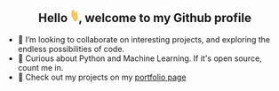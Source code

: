 <h2 align='center'>Hello <img src="https://raw.githubusercontent.com/ABSphreak/ABSphreak/master/gifs/Hi.gif" height="25px" width="15px">, welcome to my Github profile</h2>


- 🤖 I’m looking to collaborate on interesting projects, and exploring the endless possibilities of code.
- 🐍 Curious about Python and Machine Learning. If it's open source, count me in.
- 🥝 Check out my projects on my [portfolio page](https://123kiwi.github.io/portfolio/)

<!---
123kiwi/123kiwi is a ✨ special ✨ repository because its `README.md` (this file) appears on your GitHub profile.
You can click the Preview link to take a look at your changes.
--->

<!---
<h2 align="left">Tech Stack</h2>
<p align="left">
    <img src="https://raw.githubusercontent.com/gilbarbara/logos/c122ccfcfdb15d9958a85696ff2460ac3b01f8ca/logos/python.svg" alt="python" width="40" height="40"/>
    <img src="https://upload.wikimedia.org/wikipedia/commons/4/45/Tableau_Logo.png" alt="Tableau" width="80" height="40"/>
    <img src="https://iconape.com/wp-content/png_logo_vector/scikit-learn-logo.png" alt="scikit-learn" width="60" height="40"/>
    <img src="https://upload.wikimedia.org/wikipedia/commons/6/66/BigQuery_Logo.png" alt="BigQuery" width="60" height="40"/>
    <img src="https://raw.githubusercontent.com/gilbarbara/logos/master/logos/mysql.svg" alt="MySQL" width="40" height="40"/>
    <img src="https://upload.wikimedia.org/wikipedia/commons/c/cf/New_Power_BI_Logo.png" alt="Power BI" width="40" height="40"/>
    <img src="https://raw.githubusercontent.com/gilbarbara/logos/master/logos/pandas.svg" alt="Pandas" width="40" height="40"/>
    <img src="https://upload.wikimedia.org/wikipedia/commons/a/ad/Streamlit-logo-primary-colormark-darktext.png" alt="Streamlit" width="80" height="40"/>
    <img src="https://upload.wikimedia.org/wikipedia/commons/3/31/NumPy_logo_2020.svg" alt="Numpy" width="60" height="40"/>
    <img src="https://upload.wikimedia.org/wikipedia/commons/d/d7/Google_Analytics_Logo.png" alt="Google Analytics GA4" width="60" height="40"/>
    <img src="https://upload.wikimedia.org/wikipedia/commons/8/84/Matplotlib_icon.svg" alt="Matplotlib" width="40" height="40"/>
    <img src="https://upload.wikimedia.org/wikipedia/commons/3/37/Plotly-logo-01-square.png" alt="Plotly" width="40" height="40"/>
    <img src="https://upload.wikimedia.org/wikipedia/commons/1/10/Seaborn_logo.svg" alt="Seaborn" width="60" height="40"/>
    <img src="https://upload.wikimedia.org/wikipedia/commons/3/38/Jupyter_logo.svg" alt="Jupyter" width="40" height="40"/>
    <img src="https://upload.wikimedia.org/wikipedia/commons/3/3b/Excel_Logo.svg" alt="Excel" width="40" height="40"/>
    <img src="https://upload.wikimedia.org/wikipedia/commons/6/6a/Beautifulsoup.png" alt="Beautiful Soup" width="60" height="40"/>
    <img src="https://upload.wikimedia.org/wikipedia/commons/e/ed/Google_Colab.png" alt="Google Colab" width="60" height="40"/>
    <img src="https://upload.wikimedia.org/wikipedia/commons/e/e9/PowerApps_logo.svg" alt="Power Automate" width="60" height="40"/>
    <img src="https://upload.wikimedia.org/wikipedia/commons/e/ec/GitHub_logo_2013.svg" alt="GitHub" width="40" height="40"/>
    <img src="https://upload.wikimedia.org/wikipedia/commons/3/3f/HubSpot_Logo.svg" alt="HubSpot" width="80" height="40"/>
    <img src="https://upload.wikimedia.org/wikipedia/commons/3/38/Power_Query_logo.png" alt="Power Query" width="60" height="40"/>
    <img src="https://upload.wikimedia.org/wikipedia/commons/3/31/Microsoft_Copilot_Logo.svg" alt="Copilot Studio" width="60" height="40"/>
    <img src="https://upload.wikimedia.org/wikipedia/commons/8/8e/Prompt_Engineering.png" alt="Prompt Engineering" width="60" height="40"/>
</p>
--->
